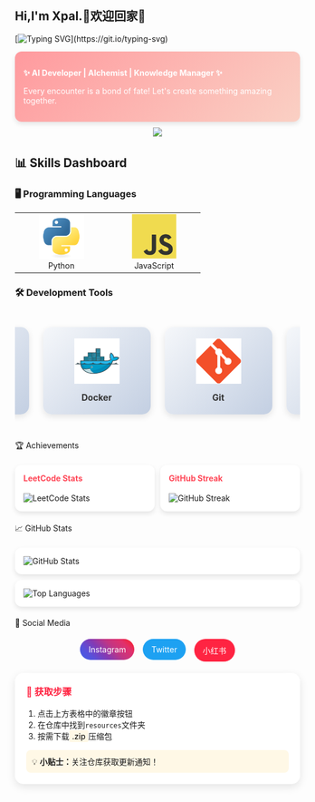 ## Hi,I'm Xpal.👋欢迎回家👋

[![Typing SVG](https://readme-typing-svg.demolab.com/?lines=Welcome+To+My+Profile!;Thank+you+very+much+for+your+visit.)](https://git.io/typing-svg)

<!-- 小红书风格的卡片 -->
<div style="background: linear-gradient(135deg, #ff9a9e 0%, #fad0c4 100%); padding: 15px; border-radius: 12px; box-shadow: 0 4px 8px rgba(0,0,0,0.1); margin: 10px 0;">
  <p style="color: white; font-weight: bold;">✨ AI Developer | Alchemist | Knowledge Manager ✨</p>
  <p style="color: white;">Every encounter is a bond of fate! Let's create something amazing together.</p>
</div>

<div align="center">
  <img src="https://media.giphy.com/media/L1R1tvI9svkIWwpVYr/giphy.gif" width="800" />
</div>


## 📊 Skills Dashboard

### 🖥️ Programming Languages

<table>
  <tr>
    <td align="center" width="150">
      <a href="#">
        <img src="https://raw.githubusercontent.com/devicons/devicon/master/icons/python/python-original.svg" width="80" height="80" alt="Python" />
      </a>
      <br>Python
    </td>
    <td align="center" width="150">
      <a href="#">
        <img src="https://raw.githubusercontent.com/devicons/devicon/master/icons/javascript/javascript-original.svg" width="80" height="80" alt="JavaScript" />
      </a>
      <br>JavaScript
    </td>
  </tr>
</table>

### 🛠️ Development Tools

<div style="display: flex; justify-content: center; gap: 25px; margin: 30px 0; flex-wrap: nowrap; overflow-x: auto; padding: 15px 0;">
  <!-- VSCode 卡片 -->
  <div style="background: linear-gradient(135deg, #f5f7fa 0%, #c3cfe2 100%); padding: 20px; border-radius: 15px; box-shadow: 0 4px 12px rgba(0,0,0,0.1); min-width: 150px; text-align: center; transition: all 0.3s ease; flex-shrink: 0;">
    <a href="#" style="text-decoration: none; color: inherit;">
      <img src="https://raw.githubusercontent.com/devicons/devicon/master/icons/vscode/vscode-original.svg" width="80" height="80" alt="VSCode">
      <p style="margin: 12px 0 0; font-weight: bold; color: #333; font-size: 1.1em;">VSCode</p>
    </a>
  </div>
  
  <!-- Docker 卡片 -->
  <div style="background: linear-gradient(135deg, #f5f7fa 0%, #c3cfe2 100%); padding: 20px; border-radius: 15px; box-shadow: 0 4px 12px rgba(0,0,0,0.1); min-width: 150px; text-align: center; transition: all 0.3s ease; flex-shrink: 0;">
    <a href="#" style="text-decoration: none; color: inherit;">
      <img src="https://raw.githubusercontent.com/devicons/devicon/master/icons/docker/docker-original.svg" width="80" height="80" alt="Docker">
      <p style="margin: 12px 0 0; font-weight: bold; color: #333; font-size: 1.1em;">Docker</p>
    </a>
  </div>
  
  <!-- Git 卡片 -->
  <div style="background: linear-gradient(135deg, #f5f7fa 0%, #c3cfe2 100%); padding: 20px; border-radius: 15px; box-shadow: 0 4px 12px rgba(0,0,0,0.1); min-width: 150px; text-align: center; transition: all 0.3s ease; flex-shrink: 0;">
    <a href="#" style="text-decoration: none; color: inherit;">
      <img src="https://raw.githubusercontent.com/devicons/devicon/master/icons/git/git-original.svg" width="80" height="80" alt="Git">
      <p style="margin: 12px 0 0; font-weight: bold; color: #333; font-size: 1.1em;">Git</p>
    </a>
  </div>
  
  <!-- PyCharm 卡片 -->
  <div style="background: linear-gradient(135deg, #f5f7fa 0%, #c3cfe2 100%); padding: 20px; border-radius: 15px; box-shadow: 0 4px 12px rgba(0,0,0,0.1); min-width: 150px; text-align: center; transition: all 0.3s ease; flex-shrink: 0;">
    <a href="#" style="text-decoration: none; color: inherit;">
      <img src="https://resources.jetbrains.com/storage/products/pycharm/img/meta/pycharm_logo_300x300.png" width="80" height="80" alt="PyCharm">
      <p style="margin: 12px 0 0; font-weight: bold; color: #333; font-size: 1.1em;">PyCharm</p>
    </a>
  </div>
</div>

<style>
  div[style*="linear-gradient"]:hover {
    transform: scale(1.05);
    box-shadow: 0 10px 25px rgba(0,0,0,0.15);
    background: linear-gradient(135deg, #e0e5ec 0%, #b8c2cc 100%);
  }
  @media (max-width: 600px) {
    div[style*="justify-content: center"] {
      justify-content: flex-start;
    }
    div[style*="min-width: 150px"] {
      min-width: 120px;
      padding: 15px;
    }
    img[width="80"] {
      width: 60px;
      height: 60px;
    }
  }
</style>

🏆 Achievements
<!-- 小红书风格的成就卡片 --><div style="display: flex; flex-wrap: wrap; gap: 10px; margin: 20px 0;"> <div style="background: #fff; padding: 15px; border-radius: 12px; box-shadow: 0 4px 8px rgba(0,0,0,0.1); flex: 1; min-width: 200px;"> <h4 style="margin-top: 0; color: #ff4757;">LeetCode Stats</h4> <img src="https://stats.justsong.cn/api/leetcode?username=ark2321&cn=true" alt="LeetCode Stats" /> </div> <div style="background: #fff; padding: 15px; border-radius: 12px; box-shadow: 0 4px 8px rgba(0,0,0,0.1); flex: 1; min-width: 200px;"> <h4 style="margin-top: 0; color: #ff4757;">GitHub Streak</h4> <img src="https://streak-stats.demolab.com/?user=ark2321&theme=tokyonight" alt="GitHub Streak" /> </div> </div>

📈 GitHub Stats
<!-- 小红书风格的统计卡片 --><div style="display: flex; flex-wrap: wrap; gap: 10px; margin: 20px 0;"> <div style="background: #fff; padding: 15px; border-radius: 12px; box-shadow: 0 4px 8px rgba(0,0,0,0.1); flex: 1; min-width: 300px;"> <img src="https://github-readme-stats.vercel.app/api?username=ark2321&theme=tokyonight&show_icons=true" alt="GitHub Stats" /> </div> <div style="background: #fff; padding: 15px; border-radius: 12px; box-shadow: 0 4px 8px rgba(0,0,0,0.1); flex: 1; min-width: 300px;"> <img src="https://github-readme-stats.vercel.app/api/top-langs/?username=ark2321&layout=compact&theme=tokyonight" alt="Top Languages" /> </div> </div>

















🎨 Social Media
<!-- 小红书风格的社交链接 --><div style="display: flex; justify-content: center; gap: 15px; margin: 20px 0;"> <a href="#" style="text-decoration: none;"> <div style="background: linear-gradient(45deg, #405de6, #5851db, #833ab4, #c13584, #e1306c, #fd1d1d); color: white; padding: 10px 15px; border-radius: 20px; display: flex; align-items: center;"> <span>Instagram</span> </div> </a> <a href="#" style="text-decoration: none;"> <div style="background: #1da1f2; color: white; padding: 10px 15px; border-radius: 20px; display: flex; align-items: center;"> <span>Twitter</span> </div> </a> <a href="#" style="text-decoration: none;"> <div style="background: #ff2442; color: white; padding: 10px 15px; border-radius: 20px; display: flex; align-items: center;"> <span>小红书</span> </div> </a> </div>






<div style="background: white; padding: 20px; border-radius: 15px; box-shadow: 0 5px 15px rgba(0,0,0,0.1); margin: 20px 0;">
  <h3 style="color: #ff2442; margin-top: 0;">📌 获取步骤</h3>
  <ol style="padding-left: 20px;">
    <li>点击上方表格中的徽章按钮</li>
    <li>在仓库中找到<code>resources</code>文件夹</li>
    <li>按需下载<mark style="background: #fff8e6; padding: 2px 5px; border-radius: 3px;">.zip</mark>压缩包</li>
  </ol>
  <div style="background: #fff8e6; padding: 10px; border-radius: 8px; margin-top: 15px;">
    💡 <strong>小贴士：</strong>关注仓库获取更新通知！
  </div>
</div>










